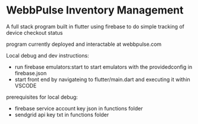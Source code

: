 # WebbPulse Inventory Management

A full stack program built in flutter using firebase to do simple tracking of device checkout status

program currently deployed and interactable at webbpulse.com

Local debug and dev instructions:
- run firebase emulators:start to start emulators with the providedconfig in firebase.json
- start front end by navigateing to flutter/main.dart and executing it within VSCODE

prerequisites for local debug:
- firebase service account key json in functions folder
- sendgrid api key txt in functions folder

